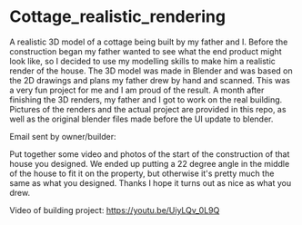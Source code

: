 # Cottage_realistic_rendering
A realistic 3D model of a cottage being built by my father and I. Before the construction began my father wanted to see what the end product might look like, so I decided to use my modelling skills to make him a realistic render of the house. The 3D model was made in Blender and was based on the 2D drawings and plans my father drew by hand and scanned. This was a very fun project for me and I am proud of the result. A month after finishing the 3D renders, my father and I got to work on the real building. Pictures of the renders and the actual project are provided in this repo, as well as the original blender files made before the UI update to blender. 


Email sent by owner/builder:

Put together some video and photos of the start of the construction of that house you designed.  We ended up putting a 22 degree angle in the middle of the house to fit it on the property, but otherwise it's pretty much the same as what you designed.  Thanks I hope it turns out as nice as what you drew. 

Video of building project:
https://youtu.be/UiyLQv_0L9Q
